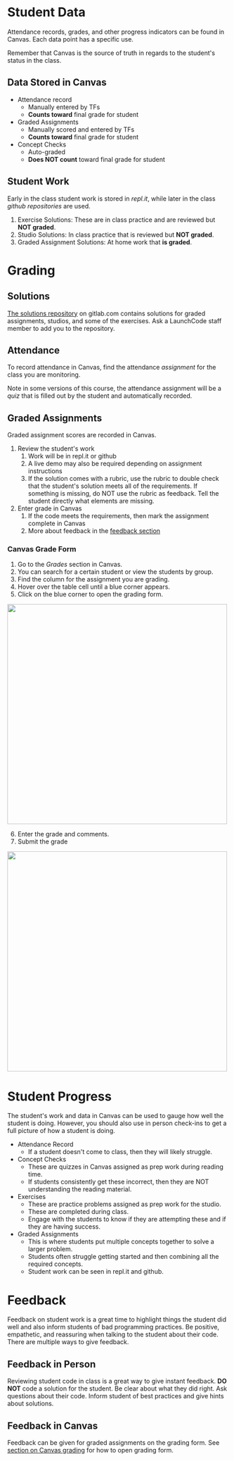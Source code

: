 # Student Data

Attendance records, grades, and other progress indicators can be found in Canvas. Each data point has a specific use.

Remember that Canvas is the source of truth in regards to the student's status in the class.

## Data Stored in Canvas

* Attendance record
  * Manually entered by TFs
  * **Counts toward** final grade for student
* Graded Assignments
  * Manually scored and entered by TFs
  * **Counts toward** final grade for student
* Concept Checks
  * Auto-graded
  * **Does NOT count** toward final grade for student

## Student Work

Early in the class student work is stored in *repl.it*, while later in the class *github repositories* are used.

1. Exercise Solutions: These are in class practice and are reviewed but **NOT graded**.
1. Studio Solutions: In class practice that is reviewed but **NOT graded**.
1. Graded Assignment Solutions: At home work that **is graded**.

# Grading

## Solutions
[The solutions repository](https://gitlab.com/LaunchCodeEducation/lc101-solutions-unit1/-/tree/csharp) on gitlab.com contains solutions for graded assignments,
studios, and some of the exercises. Ask a LaunchCode staff member to add you to the repository.

## Attendance

To record attendance in Canvas, find the attendance *assignment* for the class you are monitoring.

Note in some versions of this course, the attendance assignment will be a *quiz* that is filled out by the student and automatically recorded.

## Graded Assignments

Graded assignment scores are recorded in Canvas.

1. Review the student's work
   1. Work will be in repl.it or github
   1. A live demo may also be required depending on assignment instructions
   1. If the solution comes with a rubric, use the rubric to double check that the student's solution meets all of the requirements. If something is missing, do NOT use the rubric as feedback. Tell the student directly what elements are missing.
1. Enter grade in Canvas
   1. If the code meets the requirements, then mark the assignment complete in Canvas
   1. More about feedback in the [feedback section](https://github.com/LaunchCodeEducation/intro-to-programming-csharp/wiki/Grading-and-Student-Progress#feedback)


### Canvas Grade Form

1. Go to the *Grades* section in Canvas.
2. You can search for a certain student or view the students by group.
3. Find the column for the assignment you are grading.
4. Hover over the table cell until a blue corner appears.
5. Click on the blue corner to open the grading form.

<div>
<img style="width: 500px;" src="https://raw.githubusercontent.com/LaunchCodeEducation/intro-to-programming-csharp-wiki/master/wiki-materials/canvas-grade-hover.png"/>
</div>

6. Enter the grade and comments.
7. Submit the grade
<div>
<img style="width: 500px;" src="https://raw.githubusercontent.com/LaunchCodeEducation/intro-to-programming-csharp-wiki/master/wiki-materials/canvas-grade-submission.png"/>
</div>

# Student Progress

The student's work and data in Canvas can be used to gauge how well the student is doing. However, you should also use in person check-ins to get a full picture of how a student is doing.

* Attendance Record
  * If a student doesn't come to class, then they will likely struggle.
* Concept Checks
  * These are quizzes in Canvas assigned as prep work during reading time.
  * If students consistently get these incorrect, then they are NOT understanding the reading material.
* Exercises
  * These are practice problems assigned as prep work for the studio.
  * These are completed during class.
  * Engage with the students to know if they are attempting these and if they are having success.
* Graded Assignments
  * This is where students put multiple concepts together to solve a larger problem.
  * Students often struggle getting started and then combining all the required concepts.
  * Student work can be seen in repl.it and github.


# Feedback

Feedback on student work is a great time to highlight things the student did well and also inform students of bad programming practices. Be positive, empathetic, and reassuring when talking to the student about their code. There are multiple ways to give feedback.

## Feedback in Person

Reviewing student code in class is a great way to give instant feedback. **DO NOT** code a solution for the student. Be clear about what they did right. Ask questions about their code. Inform student of best practices and give hints about solutions.

## Feedback in Canvas

Feedback can be given for graded assignments on the grading form. See [section on Canvas grading](https://github.com/LaunchCodeEducation/intro-to-programming-csharp/wiki/Grading-and-Student-Progress#canvas-grade-form) for how to open grading form. 
